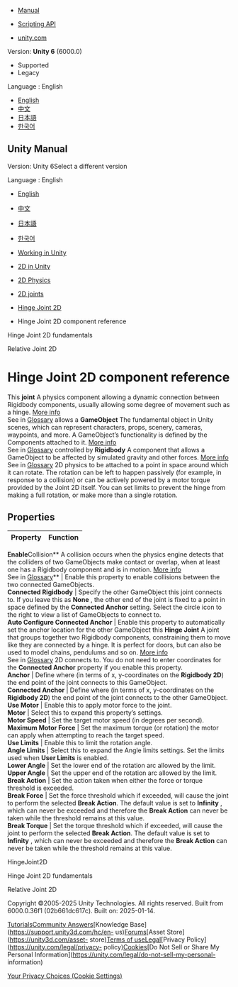 [](https://docs.unity3d.com)

  * [Manual](../Manual/index.html)
  * [Scripting API](../ScriptReference/index.html)

  * [unity.com](https://unity.com/)

Version: **Unity 6** (6000.0)

  * Supported
  * Legacy

Language : English

  * [English](/Manual/2d-physics/joints/hinge-joint-2d-reference.html)
  * [中文](/cn/current/Manual/2d-physics/joints/hinge-joint-2d-reference.html)
  * [日本語](/ja/current/Manual/2d-physics/joints/hinge-joint-2d-reference.html)
  * [한국어](/kr/current/Manual/2d-physics/joints/hinge-joint-2d-reference.html)

[](https://docs.unity3d.com)

## Unity Manual

Version: Unity 6Select a different version

Language : English

  * [English](/Manual/2d-physics/joints/hinge-joint-2d-reference.html)
  * [中文](/cn/current/Manual/2d-physics/joints/hinge-joint-2d-reference.html)
  * [日本語](/ja/current/Manual/2d-physics/joints/hinge-joint-2d-reference.html)
  * [한국어](/kr/current/Manual/2d-physics/joints/hinge-joint-2d-reference.html)

  * [Working in Unity](../../working-in-unity.html)
  * [2D in Unity](../../Unity2D.html)
  * [2D Physics](../../2d-physics/2d-physics.html)
  * [2D joints](../../2d-physics/joints/2d-joints-landing.html)
  * [Hinge Joint 2D](../../2d-physics/joints/hinge-joint-2d-landing.html)
  * Hinge Joint 2D component reference

[](../../2d-physics/joints/hinge-joint-2d-fundamentals.html)

Hinge Joint 2D fundamentals

[](../../2d-physics/joints/relative-joint-2d-landing.html)

Relative Joint 2D

# Hinge Joint 2D component reference

This **joint** A physics component allowing a dynamic connection between
Rigidbody components, usually allowing some degree of movement such as a
hinge. [More info](../../Joints.html)  
See in [Glossary](../../Glossary.html#joint) allows a **GameObject** The
fundamental object in Unity scenes, which can represent characters, props,
scenery, cameras, waypoints, and more. A GameObject’s functionality is defined
by the Components attached to it. [More info](../../class-GameObject.html)  
See in [Glossary](../../Glossary.html#GameObject) controlled by **Rigidbody**
A component that allows a GameObject to be affected by simulated gravity and
other forces. [More info](../../class-Rigidbody.html)  
See in [Glossary](../../Glossary.html#Rigidbody) 2D physics to be attached to
a point in space around which it can rotate. The rotation can be left to
happen passively (for example, in response to a collision) or can be actively
powered by a motor torque provided by the Joint 2D itself. You can set limits
to prevent the hinge from making a full rotation, or make more than a single
rotation.

## Properties

**Property** | **Function**  
---|---  
**Enable**Collision** A collision occurs when the physics engine detects that
the colliders of two GameObjects make contact or overlap, when at least one
has a Rigidbody component and is in motion. [More
info](../../CollidersOverview.html)  
See in [Glossary](../../Glossary.html#Collision)** | Enable this property to enable collisions between the two connected GameObjects.  
**Connected Rigidbody** | Specify the other GameObject this joint connects to. If you leave this as **None** , the other end of the joint is fixed to a point in space defined by the **Connected Anchor** setting. Select the circle icon to the right to view a list of GameObjects to connect to.  
**Auto Configure Connected Anchor** | Enable this property to automatically set the anchor location for the other GameObject this **Hinge Joint** A joint that groups together two Rigidbody components, constraining them to move like they are connected by a hinge. It is perfect for doors, but can also be used to model chains, pendulums and so on. [More info](../../class-HingeJoint.html)  
See in [Glossary](../../Glossary.html#HingeJoint) 2D connects to. You do not
need to enter coordinates for the **Connected Anchor** property if you enable
this property.  
**Anchor** | Define where (in terms of x, y-coordinates on the **Rigidbody 2D**) the end point of the joint connects to this GameObject.  
**Connected Anchor** | Define where (in terms of x, y-coordinates on the **Rigidbody 2D**) the end point of the joint connects to the other GameObject.  
**Use Motor** | Enable this to apply motor force to the joint.  
**Motor** | Select this to expand this property’s settings.  
**Motor Speed** | Set the target motor speed (in degrees per second).  
**Maximum Motor Force** | Set the maximum torque (or rotation) the motor can apply when attempting to reach the target speed.  
**Use Limits** | Enable this to limit the rotation angle.  
**Angle Limits** | Select this to expand the Angle limits settings. Set the limits used when **User Limits** is enabled.  
**Lower Angle** | Set the lower end of the rotation arc allowed by the limit.  
**Upper Angle** | Set the upper end of the rotation arc allowed by the limit.  
**Break Action** | Set the action taken when either the force or torque threshold is exceeded.  
**Break Force** | Set the force threshold which if exceeded, will cause the joint to perform the selected **Break Action**. The default value is set to **Infinity** , which can never be exceeded and therefore the **Break Action** can never be taken while the threshold remains at this value.  
**Break Torque** | Set the torque threshold which if exceeded, will cause the joint to perform the selected **Break Action**. The default value is set to **Infinity** , which can never be exceeded and therefore the **Break Action** can never be taken while the threshold remains at this value.  
  
HingeJoint2D

[](../../2d-physics/joints/hinge-joint-2d-fundamentals.html)

Hinge Joint 2D fundamentals

[](../../2d-physics/joints/relative-joint-2d-landing.html)

Relative Joint 2D

Copyright ©2005-2025 Unity Technologies. All rights reserved. Built from
6000.0.36f1 (02b661dc617c). Built on: 2025-01-14.

[Tutorials](https://learn.unity.com/)[Community
Answers](https://answers.unity3d.com)[Knowledge
Base](https://support.unity3d.com/hc/en-
us)[Forums](https://forum.unity3d.com)[Asset Store](https://unity3d.com/asset-
store)[Terms of
use](https://docs.unity3d.com/Manual/TermsOfUse.html)[Legal](https://unity.com/legal)[Privacy
Policy](https://unity.com/legal/privacy-
policy)[Cookies](https://unity.com/legal/cookie-policy)[Do Not Sell or Share
My Personal Information](https://unity.com/legal/do-not-sell-my-personal-
information)

[Your Privacy Choices (Cookie Settings)](javascript:void\(0\);)

